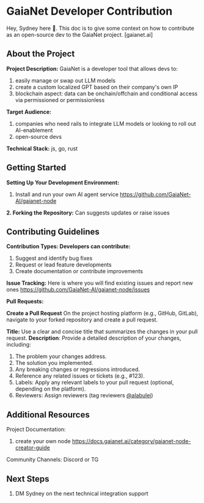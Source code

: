 # GaiaNet Developer Contribution

Hey, Sydney here 👋. This doc is to give some context on how to contribute as an open-source dev to the GaiaNet project. [gaianet.ai]

## About the Project

**Project Description:** GaiaNet is a developer tool that allows devs to:
1. easily manage or swap out LLM models
2. create a custom localized GPT based on their company's own IP
3. blockchain aspect: data can be onchain/offchain and conditional access via permissioned or permissionless

**Target Audience:**
1. companies who need rails to integrate LLM models or looking to roll out AI-enablement
2. open-source devs

**Technical Stack:** js, go, rust

## Getting Started

**Setting Up Your Development Environment:**
1. Install and run your own AI agent service
https://github.com/GaiaNet-AI/gaianet-node

**2. Forking the Repository:** 
Can suggests updates or raise issues 


## Contributing Guidelines

**Contribution Types: Developers can contribute:**
1. Suggest and identify bug fixes
2. Request or lead feature developments 
3. Create documentation or contribute improvements

**Issue Tracking:** 
Here is where you will find existing issues and report new ones 
https://github.com/GaiaNet-AI/gaianet-node/issues

**Pull Requests:** 

**Create a Pull Request**
On the project hosting platform (e.g., GitHub, GitLab), navigate to your forked repository and create a pull request.

**Title:** Use a clear and concise title that summarizes the changes in your pull request.
**Description**:
Provide a detailed description of your changes, including:
1. The problem your changes address.
2. The solution you implemented.
3. Any breaking changes or regressions introduced.
4. Reference any related issues or tickets (e.g., #123).
5. Labels: Apply any relevant labels to your pull request (optional, depending on the platform).
6. Reviewers: Assign reviewers (tag reviewers [@alabulei](https://github.com/alabulei1))


## Additional Resources

Project Documentation: 
1. create your own node
https://docs.gaianet.ai/category/gaianet-node-creator-guide


Community Channels: Discord or TG

## Next Steps

1. DM Sydney on the next technical integration support

